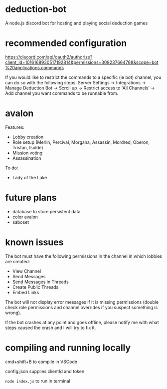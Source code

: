 # deduction-bot
A node.js discord bot for hosting and playing social deduction games

# recommended configuration
https://discord.com/api/oauth2/authorize?client_id=1016168930517192814&permissions=309237664768&scope=bot%20applications.commands

If you would like to restrict the commands to a specific (ie bot) channel, you can do so with the following steps: Server Settings -> Integrations -> Manage Deduction Bot -> Scroll up -> Restrict access to 'All Channels' -> Add channel you want commands to be runnable from.


# avalon
Features:
* Lobby creation
* Role setup (Merlin, Percival, Morgana, Assassin, Mordred, Oberon, Tristan, Isolde)
* Mission voting
* Assassination

To do:
* Lady of the Lake

# future plans
* database to store persistent data
* color avalon
* saboset

# known issues
The bot must have the following permissions in the channel in which lobbies are created:
* View Channel
* Send Messages
* Send Messages in Threads
* Create Public Threads
* Embed Links

The bot will not display error messages if it is missing permissions (double check role permissions and channel overrides if you suspect something is wrong).

If the bot crashes at any point and goes offline, please notify me with what steps caused the crash and I will try to fix it.

# compiling and running locally
cmd+shift+B to compile in VSCode

config.json supplies clientId and token

`node index.js` to run in terminal